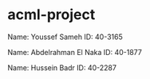 # acml-project

Name: Youssef Sameh
ID: 40-3165

Name: Abdelrahman El Naka
ID: 40-1877

Name: Hussein Badr
ID: 40-2287
